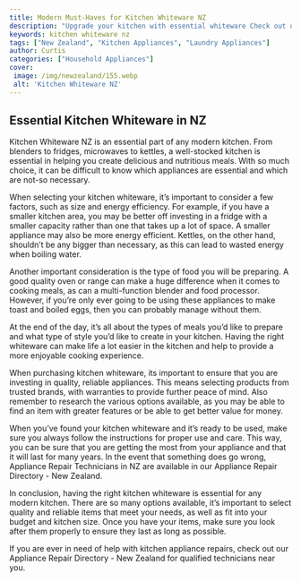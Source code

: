 ```yaml
---
title: Modern Must-Haves for Kitchen Whiteware NZ
description: "Upgrade your kitchen with essential whiteware Check out our top picks for the must-have kitchen trends in NZ this year From the latest refrigerators to cooktops learn what appliances you need for your home"
keywords: kitchen whiteware nz
tags: ["New Zealand", "Kitchen Appliances", "Laundry Appliances"]
author: Curtis
categories: ["Household Appliances"]
cover: 
 image: /img/newzealand/155.webp
 alt: 'Kitchen Whiteware NZ'
---
```

## Essential Kitchen Whiteware in NZ

Kitchen Whiteware NZ is an essential part of any modern kitchen. From blenders to fridges, microwaves to kettles, a well-stocked kitchen is essential in helping you create delicious and nutritious meals. With so much choice, it can be difficult to know which appliances are essential and which are not-so necessary.

When selecting your kitchen whiteware, it’s important to consider a few factors, such as size and energy efficiency. For example, if you have a smaller kitchen area, you may be better off investing in a fridge with a smaller capacity rather than one that takes up a lot of space. A smaller appliance may also be more energy efficient. Kettles, on the other hand, shouldn’t be any bigger than necessary, as this can lead to wasted energy when boiling water.

Another important consideration is the type of food you will be preparing. A good quality oven or range can make a huge difference when it comes to cooking meals, as can a multi-function blender and food processor. However, if you’re only ever going to be using these appliances to make toast and boiled eggs, then you can probably manage without them.

At the end of the day, it’s all about the types of meals you’d like to prepare and what type of style you’d like to create in your kitchen. Having the right whiteware can make life a lot easier in the kitchen and help to provide a more enjoyable cooking experience. 

When purchasing kitchen whiteware, its important to ensure that you are investing in quality, reliable appliances. This means selecting products from trusted brands, with warranties to provide further peace of mind. Also remember to research the various options available, as you may be able to find an item with greater features or be able to get better value for money.

When you’ve found your kitchen whiteware and it’s ready to be used, make sure you always follow the instructions for proper use and care. This way, you can be sure that you are getting the most from your appliance and that it will last for many years. In the event that something does go wrong, Appliance Repair Technicians in NZ are available in our Appliance Repair Directory - New Zealand.
 
In conclusion, having the right kitchen whiteware is essential for any modern kitchen. There are so many options available, it’s important to select quality and reliable items that meet your needs, as well as fit into your budget and kitchen size. Once you have your items, make sure you look after them properly to ensure they last as long as possible. 

If you are ever in need of help with kitchen appliance repairs, check out our Appliance Repair Directory - New Zealand for qualified technicians near you.

